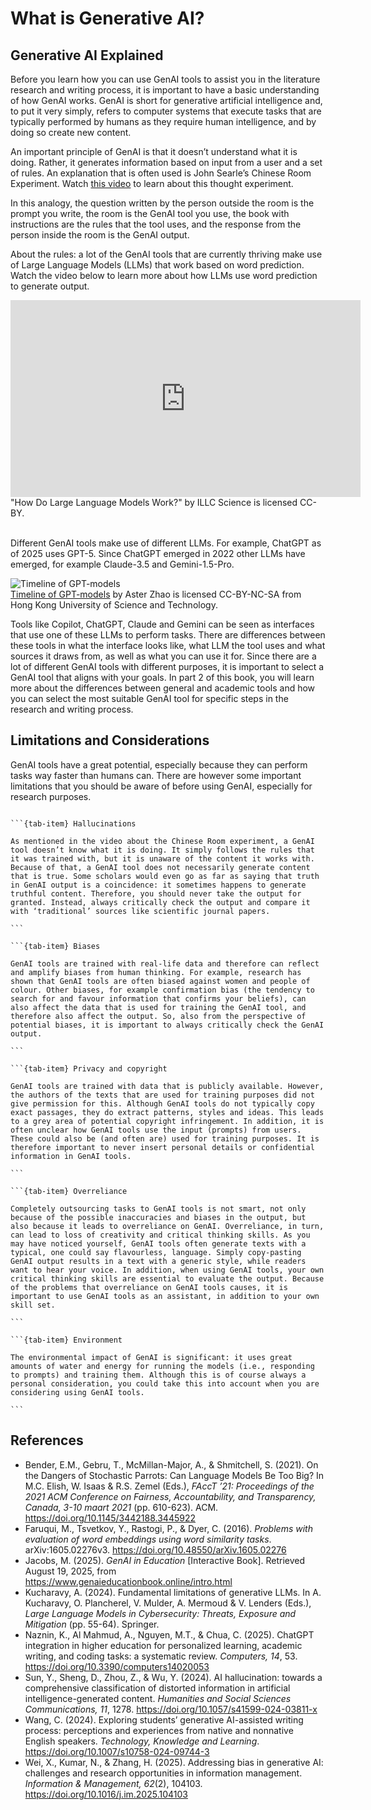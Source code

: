 # What is Generative AI?

## Generative AI Explained

Before you learn how you can use GenAI tools to assist you in the literature research and writing process, it is important to have a basic understanding of how GenAI works. GenAI is short for generative artificial intelligence and, to put it very simply, refers to computer systems that execute tasks that are typically performed by humans as they require human intelligence, and by doing so create new content.

An important principle of GenAI is that it doesn’t understand what it is doing. Rather, it generates information based on input from a user and a set of rules. An explanation that is often used is John Searle’s Chinese Room Experiment. Watch <a href="https://www.youtube.com/watch?v=8NUd1FX9dYs" target="_blank">this video</a> to learn about this thought experiment.

In this analogy, the question written by the person outside the room is the prompt you write, the room is the GenAI tool you use, the book with instructions are the rules that the tool uses, and the response from the person inside the room is the GenAI output.

About the rules: a lot of the GenAI tools that are currently thriving make use of Large Language Models (LLMs) that work based on word prediction. Watch the video below to learn more about how LLMs use word prediction to generate output.

<iframe width="560" height="315" src="https://www.youtube.com/embed/eJlyPy_Q0h0?si=EA_-ZyetVWMR1LPU" title="YouTube video player" frameborder="0" allow="accelerometer; autoplay; clipboard-write; encrypted-media; gyroscope; picture-in-picture; web-share" referrerpolicy="strict-origin-when-cross-origin" allowfullscreen></iframe><br>
"How Do Large Language Models Work?" by ILLC Science is licensed CC-BY.<br><br>


Different GenAI tools make use of different LLMs. For example, ChatGPT as of 2025 uses GPT-5. Since ChatGPT emerged in 2022 other LLMs have emerged, for example Claude-3.5 and Gemini-1.5-Pro.

![Timeline of GPT-models](part1-timeline-ai-models.png)<br>
<a href="https://libguides.hkust.edu.hk/ld.php?content_id=52124893" target="_blank">Timeline of GPT-models</a> by Aster Zhao is licensed CC-BY-NC-SA from Hong Kong University of Science and Technology.

Tools like Copilot, ChatGPT, Claude and Gemini can be seen as interfaces that use one of these LLMs to perform tasks. There are differences between these tools in what the interface looks like, what LLM the tool uses and what sources it draws from, as well as what you can use it for. Since there are a lot of different GenAI tools with different purposes, it is important to select a GenAI tool that aligns with your goals. In part 2 of this book, you will learn more about the differences between general and academic tools and how you can select the most suitable GenAI tool for specific steps in the research and writing process.

## Limitations and Considerations

GenAI tools have a great potential, especially because they can perform tasks way faster than humans can. There are however some important limitations that you should be aware of before using GenAI, especially for research purposes.


````{tab-set}

```{tab-item} Hallucinations

As mentioned in the video about the Chinese Room experiment, a GenAI tool doesn’t know what it is doing. It simply follows the rules that it was trained with, but it is unaware of the content it works with. Because of that, a GenAI tool does not necessarily generate content that is true. Some scholars would even go as far as saying that truth in GenAI output is a coincidence: it sometimes happens to generate truthful content. Therefore, you should never take the output for granted. Instead, always critically check the output and compare it with ‘traditional’ sources like scientific journal papers.

```

```{tab-item} Biases

GenAI tools are trained with real-life data and therefore can reflect and amplify biases from human thinking. For example, research has shown that GenAI tools are often biased against women and people of colour. Other biases, for example confirmation bias (the tendency to search for and favour information that confirms your beliefs), can also affect the data that is used for training the GenAI tool, and therefore also affect the output. So, also from the perspective of potential biases, it is important to always critically check the GenAI output.

```

```{tab-item} Privacy and copyright

GenAI tools are trained with data that is publicly available. However, the authors of the texts that are used for training purposes did not give permission for this. Although GenAI tools do not typically copy exact passages, they do extract patterns, styles and ideas. This leads to a grey area of potential copyright infringement. In addition, it is often unclear how GenAI tools use the input (prompts) from users. These could also be (and often are) used for training purposes. It is therefore important to never insert personal details or confidential information in GenAI tools.

```

```{tab-item} Overreliance

Completely outsourcing tasks to GenAI tools is not smart, not only because of the possible inaccuracies and biases in the output, but also because it leads to overreliance on GenAI. Overreliance, in turn, can lead to loss of creativity and critical thinking skills. As you may have noticed yourself, GenAI tools often generate texts with a typical, one could say flavourless, language. Simply copy-pasting GenAI output results in a text with a generic style, while readers want to hear your voice. In addition, when using GenAI tools, your own critical thinking skills are essential to evaluate the output. Because of the problems that overreliance on GenAI tools causes, it is important to use GenAI tools as an assistant, in addition to your own skill set.

```

```{tab-item} Environment

The environmental impact of GenAI is significant: it uses great amounts of water and energy for running the models (i.e., responding to prompts) and training them. Although this is of course always a personal consideration, you could take this into account when you are considering using GenAI tools.

```

````

## References

- Bender, E.M., Gebru, T., McMillan-Major, A., & Shmitchell, S. (2021). On the Dangers of Stochastic Parrots: Can Language Models Be Too Big? In M.C. Elish, W. Isaas & R.S. Zemel (Eds.), _FAccT ’21: Proceedings of the 2021 ACM Conference on Fairness, Accountability, and Transparency, Canada, 3-10 maart 2021_ (pp. 610-623). ACM. <a href="https://doi.org/10.1145/3442188.3445922" target="_blank">https://doi.org/10.1145/3442188.3445922</a>
- Faruqui, M., Tsvetkov, Y., Rastogi, P., & Dyer, C. (2016). _Problems with evaluation of word embeddings using word similarity tasks_. arXiv:1605.02276v3. <a href="https://doi.org/10.48550/arXiv.1605.02276" target="_blank">https://doi.org/10.48550/arXiv.1605.02276</a>
- Jacobs, M. (2025). _GenAI in Education_ [Interactive Book]. Retrieved August 19, 2025, from <a href="https://www.genaieducationbook.online/intro.html" target="_blank">https://www.genaieducationbook.online/intro.html</a>
- Kucharavy, A. (2024). Fundamental limitations of generative LLMs. In A. Kucharavy, O. Plancherel, V. Mulder, A. Mermoud & V. Lenders (Eds.), _Large Language Models in Cybersecurity: Threats, Exposure and Mitigation_ (pp. 55-64). Springer.
- Naznin, K., Al Mahmud, A., Nguyen, M.T., & Chua, C. (2025). ChatGPT integration in higher education for personalized learning, academic writing, and coding tasks: a systematic review. _Computers, 14_, 53. <a href="https://doi.org/10.3390/computers14020053" target="_blank">https://doi.org/10.3390/computers14020053</a>
- Sun, Y., Sheng, D., Zhou, Z., & Wu, Y. (2024). AI hallucination: towards a comprehensive classification of distorted information in artificial intelligence-generated content. _Humanities and Social Sciences Communications, 11_, 1278. <a href="https://doi.org/10.1057/s41599-024-03811-x" target="_blank">https://doi.org/10.1057/s41599-024-03811-x</a>
- Wang, C. (2024). Exploring students’ generative AI-assisted writing process: perceptions and experiences from native and nonnative English speakers. _Technology, Knowledge and Learning_. <a href="https://doi.org/10.1007/s10758-024-09744-3" target="_blank">https://doi.org/10.1007/s10758-024-09744-3</a>
- Wei, X., Kumar, N., & Zhang, H. (2025). Addressing bias in generative AI: challenges and research opportunities in information management. _Information & Management, 62_(2), 104103. <a href="https://doi.org/10.1016/j.im.2025.104103" target="_blank">https://doi.org/10.1016/j.im.2025.104103</a>